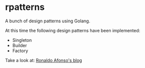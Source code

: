 # rpatterns

A bunch of design patterns using Golang.

At this time the following design patterns have been implemented:

* Singleton
* Builder
* Factory

Take a look at: [Ronaldo Afonso's blog](http://www.ronaldoafonso.com.br/)
